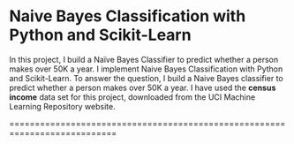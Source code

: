 # Naive Bayes Classification with Python and Scikit-Learn

In this project, I build a Naïve Bayes Classifier to predict whether a person makes over 50K a year. I implement Naive Bayes Classification with Python and Scikit-Learn. To answer the question, I build a Naive Bayes classifier to predict whether a person makes over 50K a year. I have used the **census income** data set for this project, downloaded from the UCI Machine Learning Repository website.


===========================================================================
